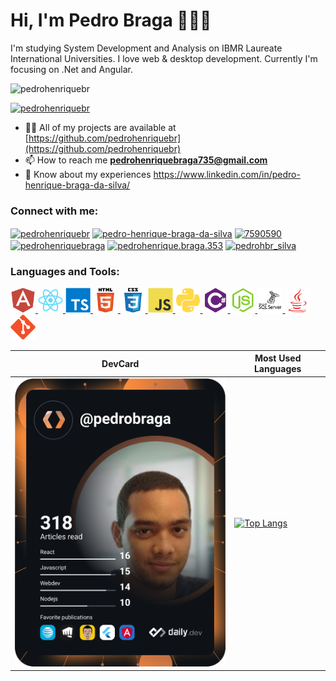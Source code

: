 # Hi, I'm Pedro Braga 👋👨‍💻

I'm studying System Development and Analysis on IBMR Laureate International Universities.
I love web & desktop development. Currently I'm focusing on .Net and Angular.

<p align="left"> <img src="https://komarev.com/ghpvc/?username=pedrohenriquebr&label=Profile%20views&color=0e75b6&style=flat" alt="pedrohenriquebr" /> </p>

<p align="left"> <a href="https://github.com/ryo-ma/github-profile-trophy"><img src="https://github-profile-trophy.vercel.app/?username=pedrohenriquebr&theme=monokai&margin-w=15" alt="pedrohenriquebr" /></a> </p>

- 👨‍💻 All of my projects are available at [https://github.com/pedrohenriquebr](https://github.com/pedrohenriquebr)
- 📫 How to reach me **pedrohenriquebraga735@gmail.com**
- 📄 Know about my experiences https://www.linkedin.com/in/pedro-henrique-braga-da-silva/


<h3 align="left">Connect with me:</h3>
<p align="left">
<a href="https://dev.to/pedrohenriquebr" target="blank"><img align="center" src="https://raw.githubusercontent.com/rahuldkjain/github-profile-readme-generator/master/src/images/icons/Social/devto.svg" alt="pedrohenriquebr" height="30" width="40" /></a>
<a href="https://linkedin.com/in/pedro-henrique-braga-da-silva" target="blank"><img align="center" src="https://raw.githubusercontent.com/rahuldkjain/github-profile-readme-generator/master/src/images/icons/Social/linked-in-alt.svg" alt="pedro-henrique-braga-da-silva" height="30" width="40" /></a>
<a href="https://stackoverflow.com/users/7590590" target="blank"><img align="center" src="https://raw.githubusercontent.com/rahuldkjain/github-profile-readme-generator/master/src/images/icons/Social/stack-overflow.svg" alt="7590590" height="30" width="40" /></a>
<a href="https://kaggle.com/pedrohenriquebraga" target="blank"><img align="center" src="https://raw.githubusercontent.com/rahuldkjain/github-profile-readme-generator/master/src/images/icons/Social/kaggle.svg" alt="pedrohenriquebraga" height="30" width="40" /></a>
<a href="https://fb.com/pedrohenrique.braga.353" target="blank"><img align="center" src="https://raw.githubusercontent.com/rahuldkjain/github-profile-readme-generator/master/src/images/icons/Social/facebook.svg" alt="pedrohenrique.braga.353" height="30" width="40" /></a>
<a href="https://instagram.com/pedrohbr_silva" target="blank"><img align="center" src="https://raw.githubusercontent.com/rahuldkjain/github-profile-readme-generator/master/src/images/icons/Social/instagram.svg" alt="pedrohbr_silva" height="30" width="40" /></a>


</p>


<h3 align="left">Languages and Tools:</h3>
<a href="https://angular.io/">
    <img
      src="https://github.com/devicons/devicon/blob/master/icons/angularjs/angularjs-plain.svg"
      alt="angular"
      width="40"
      height="40"
    />
  </a>
   <a href="https://pt-br.reactjs.org">
    <img
      src="https://github.com/devicons/devicon/blob/master/icons/react/react-original.svg"
      alt="react"
      width="40"
      height="40"
    />
  </a>
  
  
   <a href="https://www.typescriptlang.org/">
    <img
      src="https://github.com/devicons/devicon/blob/master/icons/typescript/typescript-plain.svg"
      alt="typescript"
      width="40"
      height="40"
    />
  </a>
  
 <a href="https://developer.mozilla.org/pt-BR/docs/Web/HTML/HTML5">
    <img
      src="https://github.com/devicons/devicon/blob/master/icons/html5/html5-original-wordmark.svg"
      alt="html"
      width="40"
      height="40"
    />
  </a>
  
  <a href="https://developer.mozilla.org/pt-BR/docs/Web/CSS">
    <img
      src="https://github.com/devicons/devicon/blob/master/icons/css3/css3-original-wordmark.svg"
      alt="css"
      width="40"
      height="40"
    />
  </a>
  
 <a href="https://developer.mozilla.org/en-US/docs/Web/JavaScript">
    <img
      src="https://github.com/devicons/devicon/blob/master/icons/javascript/javascript-original.svg"
      alt="javascript"
      width="40"
      height="40"
    />
  </a>
  
   <a href="https://www.python.org/">
    <img
      src="https://github.com/devicons/devicon/blob/master/icons/python/python-plain.svg"
      alt="python"
      width="40"
      height="40"
    />
  </a> 
  
  
   <a href="https://docs.microsoft.com/en-us/dotnet/csharp/">
    <img
      src="https://github.com/devicons/devicon/blob/master/icons/csharp/csharp-plain.svg"
      alt="csharp"
      width="40"
      height="40"
    />
  </a>
   <a href="https://nodejs.org/en/">
    <img
      src="https://github.com/devicons/devicon/blob/master/icons/nodejs/nodejs-original.svg"
      alt="nodejs"
      width="40"
      height="40"
    />
  </a> 
  
 
   
  
  <a style="background-color: white;" href="https://www.microsoft.com/en-us/sql-server/sql-server-downloads">
    <img
      src="https://github.com/devicons/devicon/blob/master/icons/microsoftsqlserver/microsoftsqlserver-plain-wordmark.svg"
      alt="sqlserver"
      width="40"
      height="40"
    />
  </a>
  
     
  
  <a href="https://www.java.com/pt-BR/">
    <img
      src="https://github.com/devicons/devicon/blob/master/icons/java/java-plain.svg"
      alt="java"
      width="40"
      height="40"
    />
  </a> 
  
  
  <a href="https://git-scm.com/">
    <img
      src="https://github.com/devicons/devicon/blob/master/icons/git/git-original.svg"
      alt="git"
      width="40"
      height="40"
    />
  </a> 
  
</p>

| DevCard | Most Used Languages |
|  ------ | ---- |
| <a href="https://app.daily.dev/DailyDevTips"><img src="https://github.com/pedrohenriquebr/pedrohenriquebr/blob/main/devcard.svg" width="400" alt="Pedro Braga's Dev Card"/></a> | [![Top Langs](https://github-readme-stats.vercel.app/api/top-langs/?username=pedrohenriquebr&layout=compact)](https://github.com/anuraghazra/github-readme-stats) |
